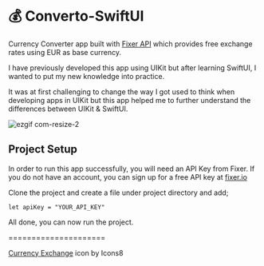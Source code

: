 # 💰 Converto-SwiftUI

Currency Converter app built with [Fixer API](https://fixer.io) which provides free exchange rates using EUR as base currency.

I have previously developed this app using UIKit but after learning SwiftUI, I wanted to put my new knowledge into practice. 

It was at first challenging to change the way I got used to think when developing apps in UIKit but this app helped me to further understand the differences between UIKit & SwiftUI.


![ezgif com-resize-2](https://user-images.githubusercontent.com/11230240/109403114-12d30d80-7953-11eb-8f19-54cb1f13142d.gif)

## Project Setup

In order to run this app successfully, you will need an API Key from Fixer. If you do not have an account, you can sign up for a free API key at [fixer.io](https://fixer.io)

Clone the project and create a file under project directory and add;

``` let apiKey = "YOUR_API_KEY" ```

All done, you can now run the project.

=====================



[Currency Exchange](https://icons8.com/icon/68311/currency-exchange) icon by Icons8</a>



